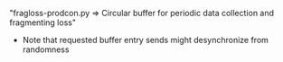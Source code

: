 "fragloss-prodcon.py => Circular buffer for periodic data collection and fragmenting loss" 
- Note that requested buffer entry sends might desynchronize from randomness

